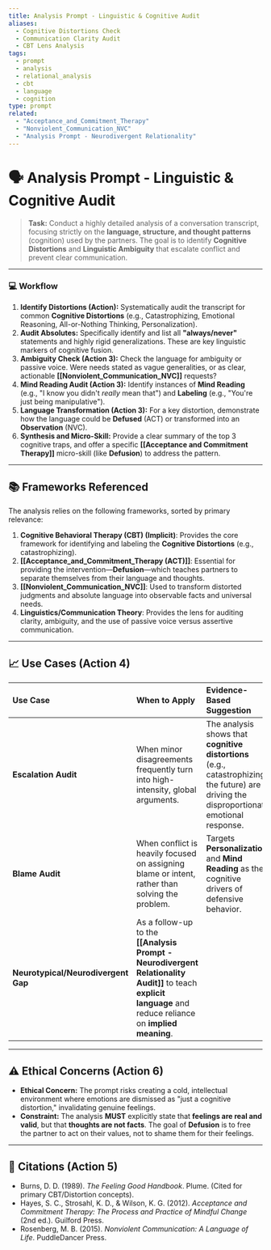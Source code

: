 ```yaml
---
title: Analysis Prompt - Linguistic & Cognitive Audit
aliases:
  - Cognitive Distortions Check
  - Communication Clarity Audit
  - CBT Lens Analysis
tags:
  - prompt
  - analysis
  - relational_analysis
  - cbt
  - language
  - cognition
type: prompt
related:
  - "Acceptance_and_Commitment_Therapy"
  - "Nonviolent_Communication_NVC"
  - "Analysis Prompt - Neurodivergent Relationality"
---
```


<!-- @format -->

# 🗣️ Analysis Prompt - Linguistic & Cognitive Audit

> **Task:** Conduct a highly detailed analysis of a conversation transcript, focusing strictly on the **language, structure, and thought patterns** (cognition) used by the partners. The goal is to identify **Cognitive Distortions** and **Linguistic Ambiguity** that escalate conflict and prevent clear communication.

---

### 💻 Workflow

1.  **Identify Distortions (Action):** Systematically audit the transcript for common **Cognitive Distortions** (e.g., Catastrophizing, Emotional Reasoning, All-or-Nothing Thinking, Personalization).
2.  **Audit Absolutes:** Specifically identify and list all **"always/never"** statements and highly rigid generalizations. These are key linguistic markers of cognitive fusion.
3.  **Ambiguity Check (Action 3):** Check the language for ambiguity or passive voice. Were needs stated as vague generalities, or as clear, actionable **[[Nonviolent_Communication_NVC]]** requests?
4.  **Mind Reading Audit (Action 3):** Identify instances of **Mind Reading** (e.g., "I know you didn't _really_ mean that") and **Labeling** (e.g., "You're just being manipulative").
5.  **Language Transformation (Action 3):** For a key distortion, demonstrate how the language could be **Defused** (ACT) or transformed into an **Observation** (NVC).
6.  **Synthesis and Micro-Skill:** Provide a clear summary of the top 3 cognitive traps, and offer a specific **[[Acceptance and Commitment Therapy]]** micro-skill (like **Defusion**) to address the pattern.

---

## 📚 Frameworks Referenced

The analysis relies on the following frameworks, sorted by primary relevance:

1.  **Cognitive Behavioral Therapy (CBT) (Implicit)**: Provides the core framework for identifying and labeling the **Cognitive Distortions** (e.g., catastrophizing).
2.  **[[Acceptance_and_Commitment_Therapy (ACT)]]**: Essential for providing the intervention—**Defusion**—which teaches partners to separate themselves from their language and thoughts.
3.  **[[Nonviolent_Communication_NVC]]**: Used to transform distorted judgments and absolute language into observable facts and universal needs.
4.  **Linguistics/Communication Theory**: Provides the lens for auditing clarity, ambiguity, and the use of passive voice versus assertive communication.

---

## 📈 Use Cases (Action 4)

| Use Case                            | When to Apply                                                                                                                                                 | Evidence-Based Suggestion                                                                                                                 |
| :---------------------------------- | :------------------------------------------------------------------------------------------------------------------------------------------------------------ | :---------------------------------------------------------------------------------------------------------------------------------------- |
| **Escalation Audit**                | When minor disagreements frequently turn into high-intensity, global arguments.                                                                               | The analysis shows that **cognitive distortions** (e.g., catastrophizing the future) are driving the disproportionate emotional response. |
| **Blame Audit**                     | When conflict is heavily focused on assigning blame or intent, rather than solving the problem.                                                               | Targets **Personalization** and **Mind Reading** as the cognitive drivers of defensive behavior.                                          |
| **Neurotypical/Neurodivergent Gap** | As a follow-up to the **[[Analysis Prompt - Neurodivergent Relationality Audit]]** to teach **explicit language** and reduce reliance on **implied meaning**. |

---

## ⚠️ Ethical Concerns (Action 6)

- **Ethical Concern:** The prompt risks creating a cold, intellectual environment where emotions are dismissed as "just a cognitive distortion," invalidating genuine feelings.
- **Constraint:** The analysis **MUST** explicitly state that **feelings are real and valid**, but that **thoughts are not facts**. The goal of **Defusion** is to free the partner to act on their values, not to shame them for their feelings.

---

## 📖 Citations (Action 5)

- Burns, D. D. (1989). _The Feeling Good Handbook_. Plume. (Cited for primary CBT/Distortion concepts).
- Hayes, S. C., Strosahl, K. D., & Wilson, K. G. (2012). _Acceptance and Commitment Therapy: The Process and Practice of Mindful Change_ (2nd ed.). Guilford Press.
- Rosenberg, M. B. (2015). _Nonviolent Communication: A Language of Life_. PuddleDancer Press.
